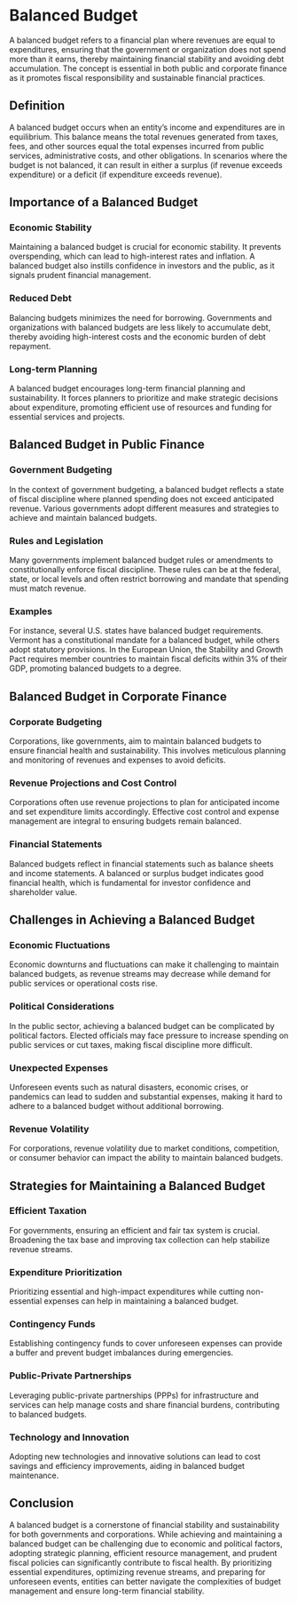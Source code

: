 # Balanced Budget

A balanced budget refers to a financial plan where revenues are equal to expenditures, ensuring that the government or organization does not spend more than it earns, thereby maintaining financial stability and avoiding debt accumulation. The concept is essential in both public and corporate finance as it promotes fiscal responsibility and sustainable financial practices.

## Definition

A balanced budget occurs when an entity’s income and expenditures are in equilibrium. This balance means the total revenues generated from taxes, fees, and other sources equal the total expenses incurred from public services, administrative costs, and other obligations. In scenarios where the budget is not balanced, it can result in either a surplus (if revenue exceeds expenditure) or a deficit (if expenditure exceeds revenue).

## Importance of a Balanced Budget

### Economic Stability
Maintaining a balanced budget is crucial for economic stability. It prevents overspending, which can lead to high-interest rates and inflation. A balanced budget also instills confidence in investors and the public, as it signals prudent financial management.

### Reduced Debt
Balancing budgets minimizes the need for borrowing. Governments and organizations with balanced budgets are less likely to accumulate debt, thereby avoiding high-interest costs and the economic burden of debt repayment.

### Long-term Planning
A balanced budget encourages long-term financial planning and sustainability. It forces planners to prioritize and make strategic decisions about expenditure, promoting efficient use of resources and funding for essential services and projects.

## Balanced Budget in Public Finance

### Government Budgeting
In the context of government budgeting, a balanced budget reflects a state of fiscal discipline where planned spending does not exceed anticipated revenue. Various governments adopt different measures and strategies to achieve and maintain balanced budgets.

### Rules and Legislation
Many governments implement balanced budget rules or amendments to constitutionally enforce fiscal discipline. These rules can be at the federal, state, or local levels and often restrict borrowing and mandate that spending must match revenue.

### Examples
For instance, several U.S. states have balanced budget requirements. Vermont has a constitutional mandate for a balanced budget, while others adopt statutory provisions. In the European Union, the Stability and Growth Pact requires member countries to maintain fiscal deficits within 3% of their GDP, promoting balanced budgets to a degree.

## Balanced Budget in Corporate Finance

### Corporate Budgeting
Corporations, like governments, aim to maintain balanced budgets to ensure financial health and sustainability. This involves meticulous planning and monitoring of revenues and expenses to avoid deficits.

### Revenue Projections and Cost Control
Corporations often use revenue projections to plan for anticipated income and set expenditure limits accordingly. Effective cost control and expense management are integral to ensuring budgets remain balanced.

### Financial Statements
Balanced budgets reflect in financial statements such as balance sheets and income statements. A balanced or surplus budget indicates good financial health, which is fundamental for investor confidence and shareholder value.

## Challenges in Achieving a Balanced Budget

### Economic Fluctuations
Economic downturns and fluctuations can make it challenging to maintain balanced budgets, as revenue streams may decrease while demand for public services or operational costs rise.

### Political Considerations
In the public sector, achieving a balanced budget can be complicated by political factors. Elected officials may face pressure to increase spending on public services or cut taxes, making fiscal discipline more difficult.

### Unexpected Expenses
Unforeseen events such as natural disasters, economic crises, or pandemics can lead to sudden and substantial expenses, making it hard to adhere to a balanced budget without additional borrowing.

### Revenue Volatility
For corporations, revenue volatility due to market conditions, competition, or consumer behavior can impact the ability to maintain balanced budgets.

## Strategies for Maintaining a Balanced Budget

### Efficient Taxation
For governments, ensuring an efficient and fair tax system is crucial. Broadening the tax base and improving tax collection can help stabilize revenue streams.

### Expenditure Prioritization
Prioritizing essential and high-impact expenditures while cutting non-essential expenses can help in maintaining a balanced budget.

### Contingency Funds
Establishing contingency funds to cover unforeseen expenses can provide a buffer and prevent budget imbalances during emergencies.

### Public-Private Partnerships
Leveraging public-private partnerships (PPPs) for infrastructure and services can help manage costs and share financial burdens, contributing to balanced budgets.

### Technology and Innovation
Adopting new technologies and innovative solutions can lead to cost savings and efficiency improvements, aiding in balanced budget maintenance.

## Conclusion

A balanced budget is a cornerstone of financial stability and sustainability for both governments and corporations. While achieving and maintaining a balanced budget can be challenging due to economic and political factors, adopting strategic planning, efficient resource management, and prudent fiscal policies can significantly contribute to fiscal health. By prioritizing essential expenditures, optimizing revenue streams, and preparing for unforeseen events, entities can better navigate the complexities of budget management and ensure long-term financial stability.